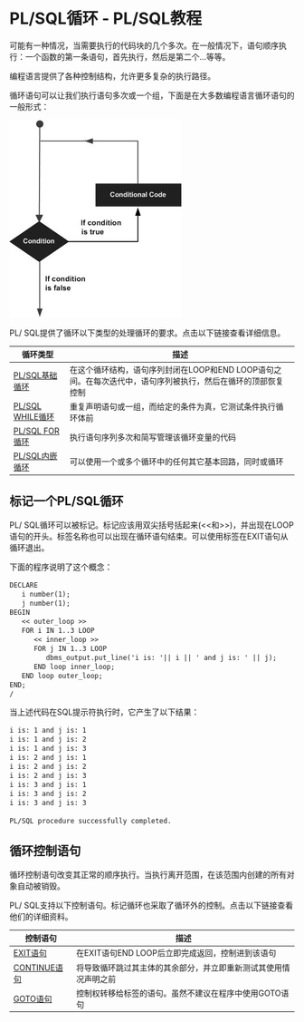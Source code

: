 # PL/SQL循环 - PL/SQL教程

可能有一种情况，当需要执行的代码块的几个多次。在一般情况下，语句顺序执行：一个函数的第一条语句，首先执行，然后是第二个...等等。

编程语言提供了各种控制结构，允许更多复杂的执行路径。

循环语句可以让我们执行语句多次或一个组，下面是在大多数编程语言循环语句的一般形式：

![Loop Architecture](../img/1255333E7-0.jpg)

PL/ SQL提供了循环以下类型的处理循环的要求。点击以下链接查看详细信息。

| 循环类型 | 描述 |
| --- | --- |
| [PL/SQL基础循环](http://www.yiibai.com/plsql/plsql_basic_loop.html "PL/SQL基础循环") | 在这个循环结构，语句序列封闭在LOOP和END LOOP语句之间。在每次迭代中，语句序列被执行，然后在循环的顶部恢复控制 |
| [PL/SQL WHILE循环](http://www.yiibai.com/plsql/plsql_while_loop.html "PL/SQL WHILE循环") | 重复声明语句或一组，而给定的条件为真，它测试条件执行循环体前 |
| [PL/SQL FOR循环](http://www.yiibai.com/plsql/plsql_for_loop.html "PL/SQL FOR循环") | 执行语句序列多次和简写管理该循环变量的代码 |
| [PL/SQL内嵌循环](http://www.yiibai.com/plsql/plsql_nested_loops.html "PL/SQL内嵌循环") | 可以使用一个或多个循环中的任何其它基本回路，同时或循环 |

## 标记一个PL/SQL循环

PL/ SQL循环可以被标记。标记应该用双尖括号括起来(&lt;&lt;和&gt;&gt;)，并出现在LOOP语句的开头。标签名称也可以出现在循环语句结束。可以使用标签在EXIT语句从循环退出。

下面的程序说明了这个概念：

```
DECLARE
   i number(1);
   j number(1);
BEGIN
   << outer_loop >>
   FOR i IN 1..3 LOOP
      << inner_loop >>
      FOR j IN 1..3 LOOP
         dbms_output.put_line('i is: '|| i || ' and j is: ' || j);
      END loop inner_loop;
   END loop outer_loop;
END;
/

```

当上述代码在SQL提示符执行时，它产生了以下结果：

```
i is: 1 and j is: 1
i is: 1 and j is: 2
i is: 1 and j is: 3
i is: 2 and j is: 1
i is: 2 and j is: 2
i is: 2 and j is: 3
i is: 3 and j is: 1
i is: 3 and j is: 2
i is: 3 and j is: 3

PL/SQL procedure successfully completed. 

```

## 循环控制语句

循环控制语句改变其正常的顺序执行。当执行离开范围，在该范围内创建的所有对象自动被销毁。

PL/ SQL支持以下控制语句。标记循环也采取了循环外的控制。点击以下链接查看他们的详细资料。

| 控制语句 | 描述 |
| --- | --- |
| [EXIT语句](http://www.yiibai.com/plsql/plsql_exit_statement.html "EXIT语句") | 在EXIT语句END LOOP后立即完成返回，控制进到该语句 |
| [CONTINUE语句](http://www.yiibai.com/plsql/plsql_continue_statement.html "CONTINUE语句") | 将导致循环跳过其主体的其余部分，并立即重新测试其使用情况声明之前 |
| [GOTO语句](http://www.yiibai.com/plsql/plsql_goto_statement.html "GOTO语句") | 控制权转移给标签的语句。虽然不建议在程序中使用GOTO语句 |


